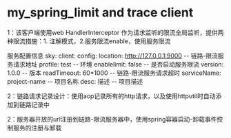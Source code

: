 # my_spring_limit and trace client
1：该客户端使用web HandlerInterceptor  作为请求监听的限流全局监听，提供两种限流措施：1. 注解模式，2.服务限流enable，使用服务限流

服务配置信息
	sky:
	   client:
	      config:
	         location: http://127.0.0.1:9000    -- 链路-限流服务请求地址
	         profile: test						-- 环境
	         enablelimit: false					-- 是否启动服务限流
	         version: 1.0.0						-- 版本
	         readTimeout: 60*1000				-- 链路-限流服务请求超时
	         serviceName: project-name			-- 项目名称
	         desc: 描述							-- 项目描述

2：链路请求记录设计：使用aop记录所有的http请求，以及使用httputil时自动添加到链路记录中

2：服务器开放的url注册到链路-限流服务器中，使用spring容器启动-卸载事件控制服务的注册与卸载      